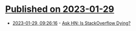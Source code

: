 # [Published on 2023-01-29](index.md)

* [2023-01-29, 09:26:16](https://news.ycombinator.com/item?id=34566383) - [Ask HN: Is StackOverflow Dying?](https://news.ycombinator.com/item?id=34566383)
